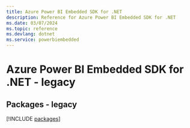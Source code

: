```yaml
---
title: Azure Power BI Embedded SDK for .NET
description: Reference for Azure Power BI Embedded SDK for .NET
ms.date: 03/07/2024
ms.topic: reference
ms.devlang: dotnet
ms.service: powerbiembedded
---
```

# Azure Power BI Embedded SDK for .NET - legacy
## Packages - legacy
[!INCLUDE [packages](power-bi-embedded-index.md)]